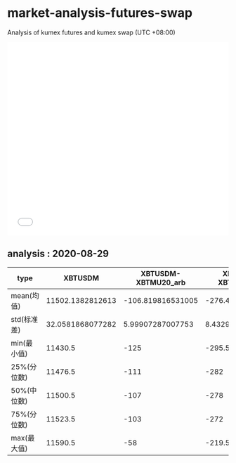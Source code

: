 # market-analysis-futures-swap
Analysis of kumex futures and kumex swap (UTC +08:00)

<iframe width="100%" height="440" src="./data.html" frameborder="no" border="0" scrolling="no"></iframe>

## analysis : 2020-08-29

type|XBTUSDM|XBTUSDM-XBTMU20_arb|XBTUSDM-XBTMZ20_arb|
---|---|---|---
mean(均值) | 11502.1382812613 | -106.819816531005 | -276.484703688175
std(标准差) | 32.0581868077282 | 5.99907287007753 | 8.43291136009576
min(最小值) | 11430.5 | -125 | -295.5
25%(分位数) | 11476.5 | -111 | -282
50%(中位数) | 11500.5 | -107 | -278
75%(分位数) | 11523.5 | -103 | -272
max(最大值) | 11590.5 | -58 | -219.5
